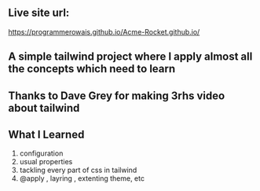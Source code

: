## Live site url:

https://programmerowais.github.io/Acme-Rocket.github.io/

## A simple tailwind project where I apply almost all the concepts which need to learn

## Thanks to Dave Grey for making 3rhs video about tailwind

## What I Learned

1. configuration
2. usual properties
3. tackling every part of css in tailwind
4. @apply , layring , extenting theme, etc
